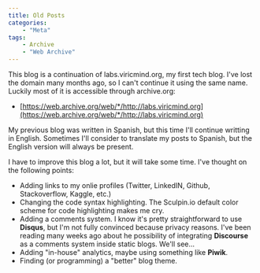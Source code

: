 ```yaml
---
title: Old Posts
categories:
    - "Meta"
tags:
    - Archive
    - "Web Archive"
---
```


This blog is a continuation of labs.viricmind.org, my first tech blog. I've lost
the domain many months ago, so I can't continue it using the same name. Luckily
most of it is accessible through archive.org:

* [https://web.archive.org/web/*/http://labs.viricmind.org](https://web.archive.org/web/*/http://labs.viricmind.org)

My previous blog was written in Spanish, but this time I'll continue writting in
English. Sometimes I'll consider to translate my posts to Spanish, but the
English version will always be present.

I have to improve this blog a lot, but it will take some time. I've thought on the following points:

* Adding links to my onlie profiles (Twitter, LinkedIN, Github, Stackoverflow,
  Kaggle, etc.)
* Changing the code syntax highlighting. The Sculpin.io default color scheme
  for code highlighting makes me cry.
* Adding a comments system. I know it's pretty straightforward to use **Disqus**,
  but I'm not fully convinced because privacy reasons. I've been reading many
  weeks ago about he possibility of integrating **Discourse** as a comments
  system inside static blogs. We'll see...
* Adding "in-house" analytics, maybe using something like **Piwik**.
* Finding (or programming) a "better" blog theme.
